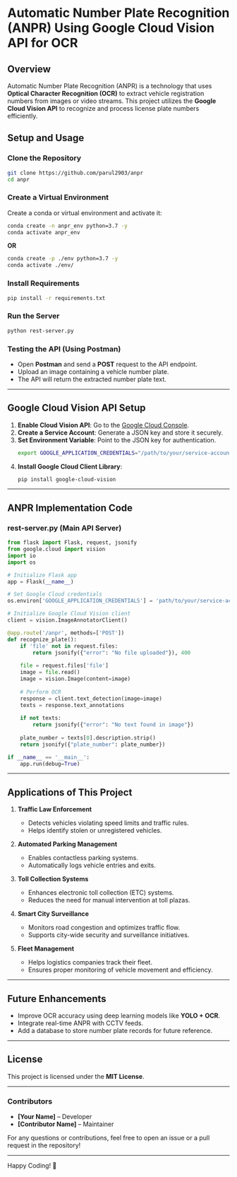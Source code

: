 # **Automatic Number Plate Recognition (ANPR) Using Google Cloud Vision API for OCR**

## **Overview**
Automatic Number Plate Recognition (ANPR) is a technology that uses **Optical Character Recognition (OCR)** to extract vehicle registration numbers from images or video streams. This project utilizes the **Google Cloud Vision API** to recognize and process license plate numbers efficiently.

## **Setup and Usage**
### **Clone the Repository**
```bash
git clone https://github.com/parul2903/anpr
cd anpr
```

### **Create a Virtual Environment**
Create a conda or virtual environment and activate it:
```bash
conda create -n anpr_env python=3.7 -y
conda activate anpr_env
```
**OR**
```bash
conda create -p ./env python=3.7 -y
conda activate ./env/
```

### **Install Requirements**
```bash
pip install -r requirements.txt
```

### **Run the Server**
```bash
python rest-server.py
```

### **Testing the API (Using Postman)**
- Open **Postman** and send a **POST** request to the API endpoint.
- Upload an image containing a vehicle number plate.
- The API will return the extracted number plate text.

---

## **Google Cloud Vision API Setup**

1. **Enable Cloud Vision API**: Go to the [Google Cloud Console](https://console.cloud.google.com/).
2. **Create a Service Account**: Generate a JSON key and store it securely.
3. **Set Environment Variable**: Point to the JSON key for authentication.
   ```bash
   export GOOGLE_APPLICATION_CREDENTIALS="/path/to/your/service-account-key.json"
   ```
4. **Install Google Cloud Client Library**:
   ```bash
   pip install google-cloud-vision
   ```

---

## **ANPR Implementation Code**

### **rest-server.py** (Main API Server)
```python
from flask import Flask, request, jsonify
from google.cloud import vision
import io
import os

# Initialize Flask app
app = Flask(__name__)

# Set Google Cloud credentials
os.environ['GOOGLE_APPLICATION_CREDENTIALS'] = 'path/to/your/service-account-key.json'

# Initialize Google Cloud Vision client
client = vision.ImageAnnotatorClient()

@app.route('/anpr', methods=['POST'])
def recognize_plate():
    if 'file' not in request.files:
        return jsonify({"error": "No file uploaded"}), 400
    
    file = request.files['file']
    image = file.read()
    image = vision.Image(content=image)
    
    # Perform OCR
    response = client.text_detection(image=image)
    texts = response.text_annotations
    
    if not texts:
        return jsonify({"error": "No text found in image"})
    
    plate_number = texts[0].description.strip()
    return jsonify({"plate_number": plate_number})

if __name__ == '__main__':
    app.run(debug=True)
```

---

## **Applications of This Project**

1. **Traffic Law Enforcement**
   - Detects vehicles violating speed limits and traffic rules.
   - Helps identify stolen or unregistered vehicles.

2. **Automated Parking Management**
   - Enables contactless parking systems.
   - Automatically logs vehicle entries and exits.

3. **Toll Collection Systems**
   - Enhances electronic toll collection (ETC) systems.
   - Reduces the need for manual intervention at toll plazas.

4. **Smart City Surveillance**
   - Monitors road congestion and optimizes traffic flow.
   - Supports city-wide security and surveillance initiatives.

5. **Fleet Management**
   - Helps logistics companies track their fleet.
   - Ensures proper monitoring of vehicle movement and efficiency.

---

## **Future Enhancements**
- Improve OCR accuracy using deep learning models like **YOLO + OCR**.
- Integrate real-time ANPR with CCTV feeds.
- Add a database to store number plate records for future reference.

---

## **License**
This project is licensed under the **MIT License**.

---

### **Contributors**
- **[Your Name]** – Developer
- **[Contributor Name]** – Maintainer

For any questions or contributions, feel free to open an issue or a pull request in the repository!

---

Happy Coding! 🚀
